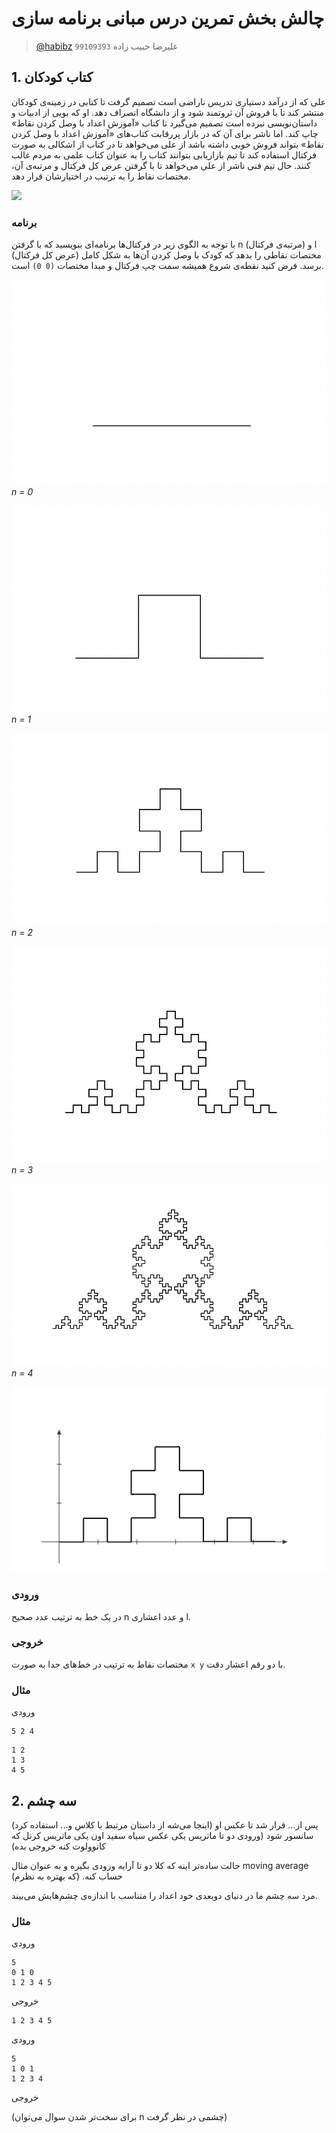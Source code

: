 # چالش بخش تمرین درس مبانی برنامه سازی
> [@habibz](https://t.me/habibz) علیرضا حبیب زاده `99109393`

## 1. کتاب کودکان

علی که از درآمد دستیاری تدریس ناراضی است تصمیم گرفت تا کتابی در زمینه‌ی کودکان منتشر کند تا با فروش آن ثروتمند شود و از دانشگاه انصراف دهد. او که بویی از ادبیات و داستان‌نویسی نبرده است تصمیم می‌گیرد تا کتاب «آموزش اعداد با وصل کردن نقاط» چاپ کند. اما ناشر برای آن که در بازار پررقابت کتاب‌های «آموزش اعداد با وصل کردن نقاط» بتواند فروش خوبی داشته باشد از علی می‌خواهد تا در کتاب از اشکالی به صورت فرکتال استفاده کند تا تیم بازاریابی بتوانند کتاب را به عنوان کتاب علمی به مردم غالب کنند. حال تیم فنی ناشر از علی می‌خواهد تا با گرفتن عرض کل فرکتال و مرتبه‌ی آن، مختصات نقاط را به ترتیب در اختیارشان قرار دهد.

<img src="https://www.thesprucecrafts.com/thmb/cDw59hQZrMeKF_suu6VyJVZdGM4=/1310x767/filters:no_upscale():max_bytes(150000):strip_icc()/car-5845b7275f9b5851e56f4206.jpg" width="500">

### برنامه
با توجه به الگوی زیر در فرکتال‌ها برنامه‌ای بنویسید که با گرفتن n (مرتبه‌ی فرکتال) و l (عرض کل فرکتال) مختصات نقاطی را بدهد که کودک با وصل کردن آن‌ها به شکل کامل برسد. فرض کنید نقطه‌ی شروع همیشه سمت چپ فرکتال و مبدا مختصات `(0 0)` است.

![zeroth order fractal](./fractal0.png)
*n = 0*

![first order fractal](./fractal1.png)
*n = 1*

![second order fractal](./fractal2.png)
*n = 2*

![third order fractal](./fractal3.png)
*n = 3*

![fourth order fractal](./fractal4.png)
*n = 4*

![plot example](./plot.png)

### ورودی
در یک خط به ترتیب عدد صحیح n و عدد اعشاری l.

### خروجی
مختصات نقاط به ترتیب در خط‌های جدا به صورت `x y` با دو رقم اعشار دقت.  

### مثال
ورودی
```
5 2 4
```

```
1 2 
1 3
4 5
```


## 2. سه چشم
(اینجا می‌شه از داستان مرتبط با کلاس و... استفاده کرد)
پس از... قرار شد تا عکس او سانسور شود 
(ورودی دو تا ماتریس یکی عکس سیاه سفید اون یکی ماتریس کرنل که کانوولوت کنه خروجی بده)

حالت ساده‌تر اینه که کلا دو تا آرایه ورودی بگیره و به عنوان مثال moving average حساب کنه. (که بهتره به نظرم)

مرد سه چشم ما در دنیای دوبعدی خود اعداد را متناسب با اندازه‌ی چشم‌هایش می‌بیند.

### مثال
ورودی
```
5
0 1 0
1 2 3 4 5
```

خروجی
```
1 2 3 4 5
```

ورودی
```
5
1 0 1
1 2 3 4
```

خروجی

(برای سخت‌تر شدن سوال می‌توان n چشمی در نظر گرفت)
